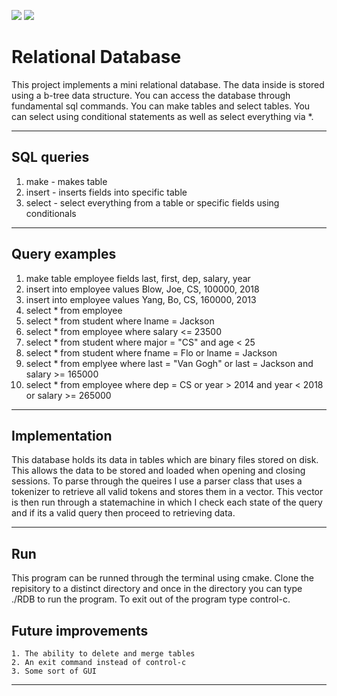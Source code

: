 ![](https://media.giphy.com/media/l3mZnuz4coJp8EBBm/giphy.gif)
![](/Users/sebastianenciso/Desktop/READMEimg/make.png)
# Relational Database
This project implements a mini relational database. The data inside is stored using a b-tree data structure. You can access the database through fundamental sql commands. You can make tables and select tables. You can select using conditional statements as well as select everything via *.
***
## SQL queries 
1. make - makes table 
2. insert - inserts fields into specific table 
3. select - select everything from a table or specific fields using conditionals
***
## **Query examples**

1. make table employee fields last, first, dep, salary, year
2. insert into employee values Blow, Joe, CS, 100000, 2018
3. insert into employee values Yang, Bo, CS, 160000, 2013
4. select * from employee
5. select * from student where lname = Jackson
6. select * from employee where salary <= 23500
7. select * from student where major = "CS" and age < 25
8. select * from student where fname = Flo or lname = Jackson
9. select * from emplyee where last = "Van Gogh" or last = Jackson and salary >= 165000
10. select * from employee where dep = CS or year > 2014 and year < 2018 or salary >= 265000
***
## **Implementation** 

 This database holds its data in tables which are binary files stored on disk. This allows the data to be stored and loaded when opening and closing sessions. To parse through the queires I use a parser class that uses a tokenizer to retrieve all valid tokens and stores them in a vector. This vector is then run through a statemachine in which I check each state of the query and if its a valid query then proceed to retrieving data.
 ***
 ## Run
   This program can be runned through the terminal using cmake. Clone the repisitory to a distinct directory and once in the directory you can type ./RDB to run the program. To exit out of the program type control-c. 
 
 ## Future improvements
    1. The ability to delete and merge tables
    2. An exit command instead of control-c
    3. Some sort of GUI
 ***

